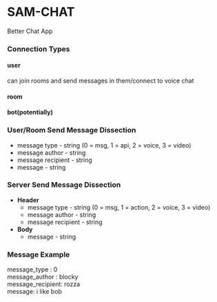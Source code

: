 # SAM-CHAT
Better Chat App

### Connection Types
#### user
can join rooms and send messages in them/connect to voice chat
#### room

#### bot(potentially)

### User/Room Send Message Dissection
 - message type - string (0 = msg, 1 = api, 2 = voice, 3 = video)
 - message author - string
 - message recipient - string
 - message - string

### Server Send Message Dissection
 - **Header**
   - message type - string (0 = msg, 1 = action, 2 = voice, 3 = video)
   - message author - string
   - message recipient - string
 - **Body**
   - message - string
 
### Message Example
message_type : 0\
message_author : blocky\
message_recipient: rozza\
message: i like bob

 
